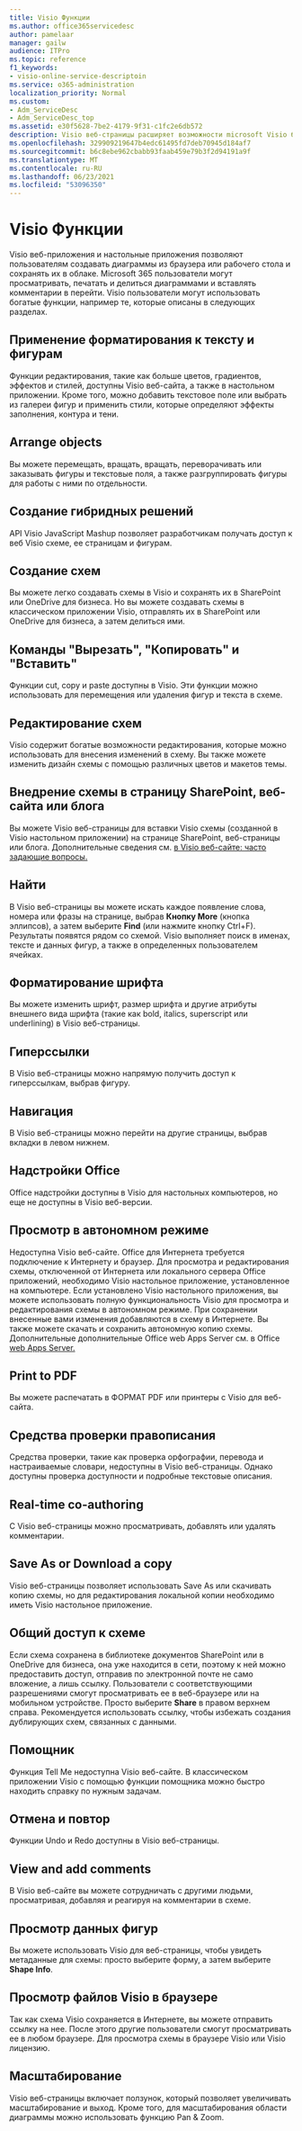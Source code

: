 ```yaml
---
title: Visio Функции
ms.author: office365servicedesc
author: pamelaar
manager: gailw
audience: ITPro
ms.topic: reference
f1_keywords:
- visio-online-service-descriptoin
ms.service: o365-administration
localization_priority: Normal
ms.custom:
- Adm_ServiceDesc
- Adm_ServiceDesc_top
ms.assetid: e30f5628-7be2-4179-9f31-c1fc2e6db572
description: Visio веб-страницы расширяет возможности microsoft Visio браузера, где можно создавать и редактировать схемы, сохраненные в облаке. Microsoft 365 пользователи могут просматривать, печатать и делиться диаграммами и вставлять комментарии в перейти.
ms.openlocfilehash: 329909219647b4edc61495fd7deb70945d184af7
ms.sourcegitcommit: b6c8ebe962cbabb93faab459e79b3f2d94191a9f
ms.translationtype: MT
ms.contentlocale: ru-RU
ms.lasthandoff: 06/23/2021
ms.locfileid: "53096350"
---
```

# <a name="visio-features"></a>Visio Функции

Visio веб-приложения и настольные приложения позволяют пользователям создавать диаграммы из браузера или рабочего стола и сохранять их в облаке. Microsoft 365 пользователи могут просматривать, печатать и делиться диаграммами и вставлять комментарии в перейти. Visio пользователи могут использовать богатые функции, например те, которые описаны в следующих разделах.

## <a name="apply-rich-formatting-to-text-and-shapes"></a>Применение форматирования к тексту и фигурам

Функции редактирования, такие как больше цветов, градиентов, эффектов и стилей, доступны Visio веб-сайта, а также в настольном приложении. Кроме того, можно добавить текстовое поле или выбрать из галереи фигур и применить стили, которые определяют эффекты заполнения, контура и тени.

## <a name="arrange-objects"></a>Arrange objects

Вы можете перемещать, вращать, вращать, переворачивать или заказывать фигуры и текстовые поля, а также разгруппировать фигуры для работы с ними по отдельности.

## <a name="build-mashup-solutions"></a>Создание гибридных решений

API Visio JavaScript Mashup позволяет разработчикам получать доступ к веб Visio схеме, ее страницам и фигурам.

## <a name="create-diagrams"></a>Создание схем

Вы можете легко создавать схемы в Visio и сохранять их в SharePoint или OneDrive для бизнеса. Но вы можете создавать схемы в классическом приложении Visio, отправлять их в SharePoint или OneDrive для бизнеса, а затем делиться ими.

## <a name="cut-copy-and-paste"></a>Команды "Вырезать", "Копировать" и "Вставить"

Функции cut, copy и paste доступны в Visio. Эти функции можно использовать для перемещения или удаления фигур и текста в схеме.

## <a name="edit-diagrams"></a>Редактирование схем

Visio содержит богатые возможности редактирования, которые можно использовать для внесения изменений в схему. Вы также можете изменить дизайн схемы с помощью различных цветов и макетов темы.

## <a name="embed-diagram-in-a-sharepoint-web-or-blog-page"></a>Внедрение схемы в страницу SharePoint, веб-сайта или блога

Вы можете Visio веб-страницы для вставки Visio схемы (созданной в Visio настольном приложении) на странице SharePoint, веб-страницы или блога. Дополнительные сведения см. [в Visio веб-сайте: часто задающие вопросы.](https://support.office.com/article/e6647040-2fca-42ec-9fa5-d16a4e39e0ee)

## <a name="find"></a>Найти

В Visio веб-страницы вы можете искать каждое появление слова, номера или фразы на странице, выбрав **Кнопку More** (кнопка эллипсов), а затем выберите **Find** (или нажмите кнопку Ctrl+F). Результаты появятся рядом со схемой. Visio выполняет поиск в именах, тексте и данных фигур, а также в определенных пользователем ячейках.

## <a name="font-formatting"></a>Форматирование шрифта

Вы можете изменить шрифт, размер шрифта и другие атрибуты внешнего вида шрифта (такие как bold, italics, superscript или underlining) в Visio веб-страницы.

## <a name="hyperlinks"></a>Гиперссылки

В Visio веб-страницы можно напрямую получить доступ к гиперссылкам, выбрав фигуру.

## <a name="navigation"></a>Навигация

В Visio веб-страницы можно перейти на другие страницы, выбрав вкладки в левом нижнем.

## <a name="office-add-ins"></a>Надстройки Office

Office надстройки доступны в Visio для настольных компьютеров, но еще не доступны в Visio веб-версии.

## <a name="offline-viewing"></a>Просмотр в автономном режиме

Недоступна Visio веб-сайте. Office для Интернета требуется подключение к Интернету и браузер. Для просмотра и редактирования схемы, отключенной от Интернета или локального сервера Office приложений, необходимо Visio настольное приложение, установленное на компьютере. Если установлено Visio настольного приложения, вы можете использовать полную функциональность Visio для просмотра и редактирования схемы в автономном режиме. При сохранении внесенные вами изменения добавляются в схему в Интернете. Вы также можете скачать и сохранить автономную копию схемы. Дополнительные дополнительные Office web Apps Server см. в Office [web Apps Server.](/webappsserver/how-office-web-apps-work-on-premises-with-sharepoint-2013)

## <a name="print-to-pdf"></a>Print to PDF

Вы можете распечатать в ФОРМАТ PDF или принтеры с Visio для веб-сайта.

## <a name="proofing-tools"></a>Средства проверки правописания

Средства проверки, такие как проверка орфографии, перевода и настраиваемые словари, недоступны в Visio веб-страницы. Однако доступны проверка доступности и подробные текстовые описания.

## <a name="real-time-co-authoring"></a>Real-time co-authoring

С Visio веб-страницы можно просматривать, добавлять или удалять комментарии.

## <a name="save-as-or-download-a-copy"></a>Save As or Download a copy

Visio веб-страницы позволяет использовать Save As или скачивать копию схемы, но для редактирования локальной копии необходимо иметь Visio настольное приложение.

## <a name="share-a-diagram"></a>Общий доступ к схеме

Если схема сохранена в библиотеке документов SharePoint или в OneDrive для бизнеса, она уже находится в сети, поэтому к ней можно предоставить доступ, отправив по электронной почте не само вложение, а лишь ссылку. Пользователи с соответствующими разрешениями смогут просматривать ее в веб-браузере или на мобильном устройстве. Просто выберите **Share** в правом верхнем справа. Рекомендуется использовать ссылку, чтобы избежать создания дублирующих схем, связанных с данными.

## <a name="tell-me"></a>Помощник

Функция Tell Me недоступна Visio веб-сайте. В классическом приложении Visio с помощью функции помощника можно быстро находить справку по нужным задачам.

## <a name="undo-and-redo"></a>Отмена и повтор

Функции Undo и Redo доступны в Visio веб-страницы.

## <a name="view-and-add-comments"></a>View and add comments

В Visio веб-сайте вы можете сотрудничать с другими людьми, просматривая, добавляя и реагируя на комментарии в схеме.

## <a name="view-shape-data"></a>Просмотр данных фигур

Вы можете использовать Visio для веб-страницы, чтобы увидеть метаданные для схемы: просто выберите форму, а затем выберите **Shape Info**.

## <a name="view-visio-files-in-the-browser"></a>Просмотр файлов Visio в браузере

Так как схема Visio сохраняется в Интернете, вы можете отправить ссылку на нее. После этого другие пользователи смогут просматривать ее в любом браузере. Для просмотра схемы в браузере Visio или Visio лицензию.

## <a name="zoom"></a>Масштабирование

Visio веб-страницы включает ползунок, который позволяет увеличивать масштабирование и выход. Кроме того, для масштабирования области диаграммы можно использовать функцию Pan &amp; Zoom.
